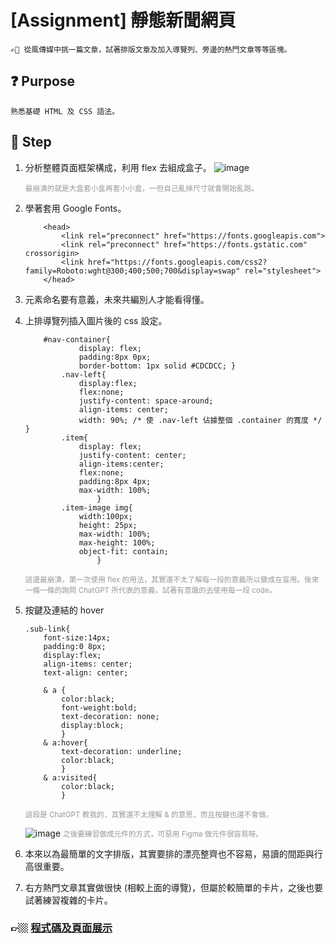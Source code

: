 # [Assignment] 靜態新聞網頁

`✍🏼 從風傳媒中挑一篇文章，試著排版文章及加入導覽列、旁邊的熱門文章等等區塊。`

## :question: Purpose
`熟悉基礎 HTML 及 CSS 語法。`


## :feet: Step
1. 分析整體頁面框架構成，利用 flex 去組成盒子。
    ![image](https://hackmd.io/_uploads/ByWtztBSa.png)
    
    <font color=#989898><small>最崩潰的就是大盒套小盒再套小小盒，一但自己亂掉尺寸就會開始亂跑。</small></font>

2. 學著套用 Google Fonts。
    ```html=
        <head>
            <link rel="preconnect" href="https://fonts.googleapis.com">
            <link rel="preconnect" href="https://fonts.gstatic.com" crossorigin>
            <link href="https://fonts.googleapis.com/css2?family=Roboto:wght@300;400;500;700&display=swap" rel="stylesheet">
        </head>
    ```
3. 元素命名要有意義，未來共編別人才能看得懂。
4. 上排導覽列插入圖片後的 css 設定。
	```css=
        #nav-container{
                display: flex;
                padding:8px 0px;
                border-bottom: 1px solid #CDCDCC; }
            .nav-left{
                display:flex;
                flex:none;
                justify-content: space-around;
                align-items: center;
                width: 90%; /* 使 .nav-left 佔據整個 .container 的寬度 */ }   
            .item{
                display: flex;
                justify-content: center;
                align-items:center;
                flex:none;
                padding:8px 4px;
                max-width: 100%;      
                    }
            .item-image img{
                width:100px;
                height: 25px;
                max-width: 100%;
                max-height: 100%;
                object-fit: contain;
                    }
    ```
    <font color="989898"><small>這邊最崩潰，第一次使用 flex 的用法，其實還不太了解每一段的意義所以變成在盲用。後來一條一條的詢問 ChatGPT 所代表的意義，試著有意識的去使用每一段 code。</small></font>
5. 按鍵及連結的 hover
    ```css=
    .sub-link{
        font-size:14px;
        padding:0 8px;
        display:flex;
        align-items: center;
        text-align: center;

        & a {
            color:black;
            font-weight:bold;
            text-decoration: none;
            display:block;
            }
        & a:hover{
            text-decoration: underline;
            color:black;
            }
        & a:visited{
            color:black;
            }

    ```
    <font color="989898"><small>這段是 ChatGPT 教我的，其實還不太理解 & 的意思，而且按鍵也還不會做。</small></font>
    
    ![image](https://hackmd.io/_uploads/rk9h2KHHT.png)
    <font color="989898"><small>之後要練習做成元件的方式，可惡用 Figma 做元件很容易呀。</small></font>
6. 本來以為最簡單的文字排版，其實要排的漂亮整齊也不容易，易讀的間距與行高很重要。
7. 右方熱門文章其實做很快 (相較上面的導覽)，但屬於較簡單的卡片，之後也要試著練習複雜的卡片。


### 👉🏼 [程式碼及頁面展示](https://codepen.io/ChloeTseng1026/pen/ExrBNry) 
